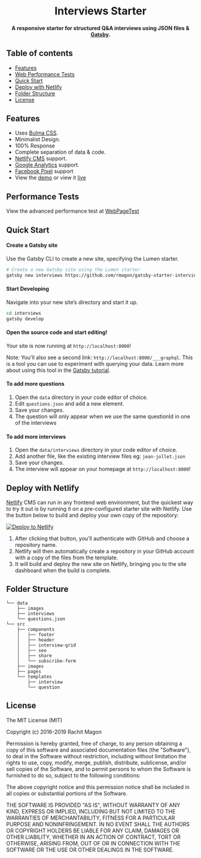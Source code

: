 <h1 align="center">
    Interviews Starter
</h1>

<h4 align="center">
  A responsive starter for structured Q&A interviews using JSON files & <a href="https://github.com/gatsbyjs/gatsby" target="_blank">Gatsby</a>.
</h4>

## Table of contents
+ [Features](https://github.com/rmagon/gatsby-starter-interviews#features)
+ [Web Performance Tests](https://github.com/rmagon/gatsby-starter-interviews#performance-tests)
+ [Quick Start](https://github.com/rmagon/gatsby-starter-interviews#quick-start)
+ [Deploy with Netlify](https://github.com/rmagon/gatsby-starter-interviews#deploy-with-netlify)
+ [Folder Structure](https://github.com/rmagon/gatsby-starter-interviews#folder-structure)
+ [License](http://github.com/alxshelepenok/gatsby-starter-lumen#license)

## Features
+ Uses [Bulma CSS](https://bulma.io/).
+ Minimalist Design.
+ 100% Response
+ Complete separation of data & code.
+ [Netlify CMS](https://www.netlifycms.org) support.
+ [Google Analytics](https://analytics.google.com) support.
+ [Facebook Pixel](https://www.facebook.com/business/help/952192354843755) support
+ View the [demo](https://vigorous-mirzakhani-98ba6c.netlify.com/) or view it [live](https://interviews.smooper.com)

## Performance Tests
View the advanced performance test at [WebPageTest](https://www.webpagetest.org/result/190813_VB_e0b576885a1e2a9cea41d490eb62660e/)

## Quick Start

#### Create a Gatsby site

Use the Gatsby CLI to create a new site, specifying the Lumen starter.

```sh
# Create a new Gatsby site using the Lumen starter
gatsby new interviews https://github.com/rmagon/gatsby-starter-interviews
```

#### Start Developing

Navigate into your new site’s directory and start it up.

```sh
cd interviews
gatsby develop
```

#### Open the source code and start editing!

Your site is now running at `http://localhost:8000`!

Note: You'll also see a second link: `http://localhost:8000/___graphql`. This is a tool you can use to experiment with querying your data. Learn more about using this tool in the [Gatsby tutorial](https://www.gatsbyjs.org/tutorial/part-five/#introducing-graphiql).

#### To add more questions
1. Open the `data` directory in your code editor of choice.
2. Edit `questions.json` and add a new element.
3. Save your changes.
4. The question will only appear when we use the same questionId in one of the interviews

#### To add more interviews
1. Open the `data/interviews` directory in your code editor of choice.
2. Add another file, like the existing interview files eg: `jean-jollet.json`
3. Save your changes.
4. The interview will appear on your homepage at `http://localhost:8000`!

## Deploy with Netlify

[Netlify](https://netlify.com) CMS can run in any frontend web environment, but the quickest way to try it out is by running it on a pre-configured starter site with Netlify. Use the button below to build and deploy your own copy of the repository:

<a href="https://app.netlify.com/start/deploy?repository=https://github.com/rmagon/gatsby-starter-interviews" target="_blank"><img src="https://www.netlify.com/img/deploy/button.svg" alt="Deploy to Netlify"></a>

1. After clicking that button, you’ll authenticate with GitHub and choose a repository name. 
2. Netlify will then automatically create a repository in your GitHub account with a copy of the files from the template.
3. It will build and deploy the new site on Netlify, bringing you to the site dashboard when the build is complete. 

## Folder Structure

```
└── data
    ├── images
    ├── interviews
    └── questions.json
└── src
    ├── components
    │   ├── footer
    │   ├── header
    │   ├── interview-grid
    │   ├── seo
    │   ├── share
    │   └── subscribe-form
    ├── images
    ├── pages
    └── templates
        ├── interview
        └── question
```

## License
The MIT License (MIT)

Copyright (c) 2016-2019 Rachit Magon

Permission is hereby granted, free of charge, to any person obtaining a copy
of this software and associated documentation files (the "Software"), to deal
in the Software without restriction, including without limitation the rights
to use, copy, modify, merge, publish, distribute, sublicense, and/or sell
copies of the Software, and to permit persons to whom the Software is
furnished to do so, subject to the following conditions:

The above copyright notice and this permission notice shall be included in all
copies or substantial portions of the Software.

THE SOFTWARE IS PROVIDED "AS IS", WITHOUT WARRANTY OF ANY KIND, EXPRESS OR
IMPLIED, INCLUDING BUT NOT LIMITED TO THE WARRANTIES OF MERCHANTABILITY,
FITNESS FOR A PARTICULAR PURPOSE AND NONINFRINGEMENT. IN NO EVENT SHALL THE
AUTHORS OR COPYRIGHT HOLDERS BE LIABLE FOR ANY CLAIM, DAMAGES OR OTHER
LIABILITY, WHETHER IN AN ACTION OF CONTRACT, TORT OR OTHERWISE, ARISING FROM,
OUT OF OR IN CONNECTION WITH THE SOFTWARE OR THE USE OR OTHER DEALINGS IN THE
SOFTWARE.